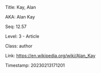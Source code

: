 Title:  Kay, Alan

AKA:    Alan Kay

Seq:    12.57

Level:  3 - Article

Class:  author

Link:   https://en.wikipedia.org/wiki/Alan_Kay

Timestamp: 20230213171201
